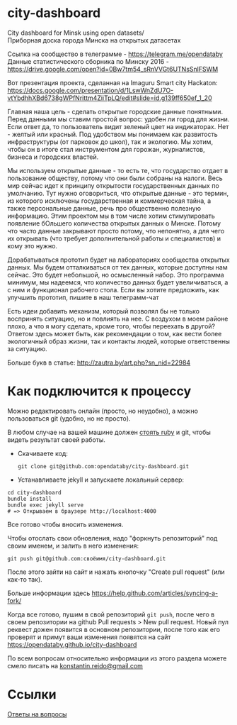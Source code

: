# city-dashboard
City dashboard for Minsk using open datasets/  
Приборная доска города Минска на открытых датасетах

Ссылка на сообщество в телеграмме - https://telegram.me/opendataby
Данные статистического сборника по Минску 2016 - https://drive.google.com/open?id=0Bw7tm54_sRnVVGt6UTNsSnlFSWM



Вот презентация проекта, сделанная на Imaguru Smart city Hackaton: 
https://docs.google.com/presentation/d/1LswWnZdU7O-vtYbdhhXBd6738gWPfNrittm4ZiiTpLQ/edit#slide=id.g139ff650ef_1_20 

Главная наша цель - сделать открытые городские данные понятными. Перед данными мы ставим простой вопрос: удобен ли город для жизни. Если ответ да, то пользователь видит зеленый цвет на индикаторах. Нет - желтый или красный. Под удобством мы понимаем как развитость инфраструктуры (от парковок до школ), так и экологию. Мы хотим, чтобы он в итоге стал инструментом для горожан, журналистов, бизнеса и городских властей.

Мы используем открытые данные - то есть те, что государство отдает в пользование обществу, потому что они были собраны на налоги. Весь мир сейчас идет к принципу открытости государственных данных по умолчанию. Тут нужно оговориться, что открытые данные - это термин, из которого исключены государственная и коммерческая тайна, а также персональные данные, речь про общественно полезную информацию. Этим проектом мы в том числе хотим стимулировать появление бОльшего количества открытых данных о Минске. Потому что часто данные закрывают просто потому, что непонятно, а для чего их открывать (что требует дополнительной работы и специалистов) и кому это нужно. 

Дорабатываться прототип будет на лабораториях сообщества открытых данных. Мы будем отталкиваться от тех данных, которые доступны нам сейчас. Это будет небольшой, но осмысленный набор. Это программа минимум, мы надеемся, что количество данных будет увеличиваться, а с ним и функционал рабочего стола. Если вы хотите предложить, как улучшить прототип, пишите в наш телеграмм-чат

Есть идеи добавить механизм, который позволял бы не только воспринять ситуацию, но и повлиять на нее. С воздухом в моем районе плохо, а что я могу сделать, кроме того, чтобы переехать в другой? Ответом здесь может быть, как рекомендации о том, как вести более экологичный образ жизни, так и контакты людей, которые ответственны за ситуацию. 

Больше букв в статье: 
http://zautra.by/art.php?sn_nid=22984



# Как подключится к процессу

Можно редактировать онлайн (просто, но неудобно), а можно
пользоваться git (удобно, но не просто).

В любом случае на вашей машине должен [стоять ruby](https://ru.wikibooks.org/wiki/Ruby/%D0%9D%D0%B0%D1%87%D0%B0%D0%BB%D0%BE_%D1%80%D0%B0%D0%B1%D0%BE%D1%82%D1%8B/%D0%A3%D1%81%D1%82%D0%B0%D0%BD%D0%BE%D0%B2%D0%BA%D0%B0) и git, чтобы видеть
результат своей работы.

* Скачиваете код:

      git clone git@github.com:opendataby/city-dashboard.git

* Устанавливаете jekyll и запускаете локальный сервер:
```
cd city-dashboard
bundle install
bundle exec jekyll serve
# => Открываем в браузере http://localhost:4000
```

Все готово чтобы вносить изменения.

Чтобы отослать свои обновления, надо "форкнуть репозиторий" под своим именем, и залить в него изменения:
```
git push git@github.com:своёимя/city-dashboard.git
```

После этого зайти на сайт и нажать кнопочку "Create pull request" (или как-то так).

Больше информации здесь https://help.github.com/articles/syncing-a-fork/

Когда все готово, пушим в свой репозиторий `git push`, после чего в своем репозитории на github Pull requests > New pull request. Новый пул реквест дожен появится в основном репозитории, после того как его проверят и примут ваши изменения появятся на сайт https://opendataby.github.io/city-dashboard

По всем вопросам относительно информации из этого раздела можете смело писать на konstantin.reido@gmail.com

# Ссылки
[Ответы на вопросы](https://github.com/opendataby/city-dashboard/blob/master/docs/faq.md)

